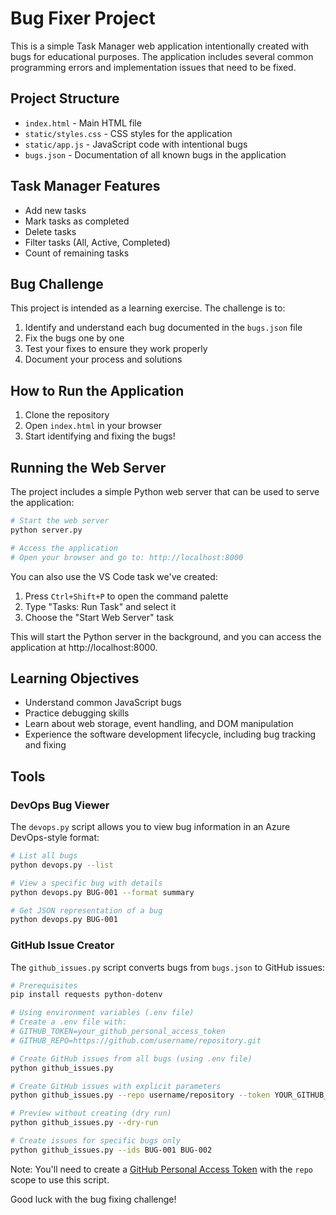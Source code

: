 # Bug Fixer Project

This is a simple Task Manager web application intentionally created with bugs for educational purposes. The application includes several common programming errors and implementation issues that need to be fixed.

## Project Structure

- `index.html` - Main HTML file
- `static/styles.css` - CSS styles for the application
- `static/app.js` - JavaScript code with intentional bugs
- `bugs.json` - Documentation of all known bugs in the application

## Task Manager Features

- Add new tasks
- Mark tasks as completed
- Delete tasks
- Filter tasks (All, Active, Completed)
- Count of remaining tasks

## Bug Challenge

This project is intended as a learning exercise. The challenge is to:

1. Identify and understand each bug documented in the `bugs.json` file
2. Fix the bugs one by one
3. Test your fixes to ensure they work properly
4. Document your process and solutions

## How to Run the Application

1. Clone the repository
2. Open `index.html` in your browser
3. Start identifying and fixing the bugs!

## Running the Web Server

The project includes a simple Python web server that can be used to serve the application:

```bash
# Start the web server
python server.py

# Access the application
# Open your browser and go to: http://localhost:8000
```

You can also use the VS Code task we've created:

1. Press `Ctrl+Shift+P` to open the command palette
2. Type "Tasks: Run Task" and select it
3. Choose the "Start Web Server" task

This will start the Python server in the background, and you can access the application at http://localhost:8000.

## Learning Objectives

- Understand common JavaScript bugs
- Practice debugging skills
- Learn about web storage, event handling, and DOM manipulation
- Experience the software development lifecycle, including bug tracking and fixing

## Tools

### DevOps Bug Viewer

The `devops.py` script allows you to view bug information in an Azure DevOps-style format:

```bash
# List all bugs
python devops.py --list

# View a specific bug with details
python devops.py BUG-001 --format summary

# Get JSON representation of a bug
python devops.py BUG-001
```

### GitHub Issue Creator

The `github_issues.py` script converts bugs from `bugs.json` to GitHub issues:

```bash
# Prerequisites
pip install requests python-dotenv

# Using environment variables (.env file)
# Create a .env file with:
# GITHUB_TOKEN=your_github_personal_access_token
# GITHUB_REPO=https://github.com/username/repository.git

# Create GitHub issues from all bugs (using .env file)
python github_issues.py

# Create GitHub issues with explicit parameters
python github_issues.py --repo username/repository --token YOUR_GITHUB_TOKEN

# Preview without creating (dry run)
python github_issues.py --dry-run

# Create issues for specific bugs only
python github_issues.py --ids BUG-001 BUG-002
```

Note: You'll need to create a [GitHub Personal Access Token](https://github.com/settings/tokens) with the `repo` scope to use this script.

Good luck with the bug fixing challenge!
